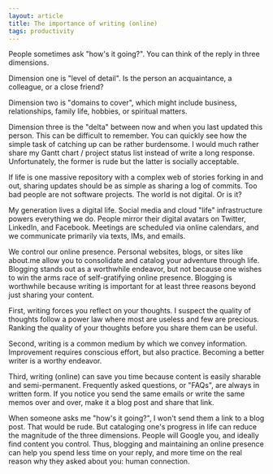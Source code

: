 ```yaml
---
layout: article
title: The importance of writing (online)
tags: productivity
---
```


People sometimes ask "how's it going?". You can think of the reply in three dimensions.

Dimension one is "level of detail". Is the person an acquaintance, a colleague, or a close friend?

Dimension two is "domains to cover", which might include business, relationships, family life, hobbies, or spiritual matters.

Dimension three is the "delta" between now and when you last updated this person. This can be difficult to remember. You can quickly see how the simple task of catching up can be rather burdensome. I would much rather share my Gantt chart / project status list instead of write a long response. Unfortunately, the former is rude but the latter is socially acceptable.

If life is one massive repository with a complex web of stories forking in and out, sharing updates should be as simple as sharing a log of commits. Too bad people are not software projects. The world is not digital. Or is it?

My generation lives a digital life. Social media and cloud "life" infrastructure powers everything we do. People mirror their digital avatars on Twitter, LinkedIn, and Facebook. Meetings are scheduled via online calendars, and we communicate primarily via texts, IMs, and emails.

We control our online presence. Personal websites, blogs, or sites like about.me allow you to consolidate and catalog your adventure through life. Blogging stands out as a worthwhile endeavor, but not because one wishes to win the arms race of self-gratifying online presence. Blogging is worthwhile because writing is important for at least three reasons beyond just sharing your content.

First, writing forces you reflect on your thoughts. I suspect the quality of thoughts follow a power law where most are useless and few are precious. Ranking the quality of your thoughts before you share them can be useful.

Second, writing is a common medium by which we convey information. Improvement requires conscious effort, but also practice. Becoming a better writer is a worthy endeavor.

Third, writing (online) can save you time because content is easily sharable and semi-permanent. Frequently asked questions, or "FAQs", are always in written form. If you notice you send the same emails or write the same memos over and over, make it a blog post and share that link.

When someone asks me "how's it going?", I won't send them a link to a blog post. That would be rude. But cataloging one's progress in life can reduce the magnitude of the three dimensions. People will Google you, and ideally find content you control. Thus, blogging and maintaining an online presence can help you spend less time on your reply, and more time on the real reason why they asked about you: human connection.
